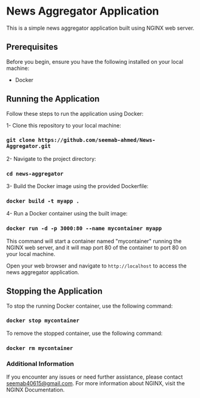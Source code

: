 # News Aggregator Application

This is a simple news aggregator application built using NGINX web server.

## Prerequisites

Before you begin, ensure you have the following installed on your local machine:
- Docker

## Running the Application

Follow these steps to run the application using Docker:

1- Clone this repository to your local machine:
### `git clone https://github.com/seemab-ahmed/News-Aggregator.git`

2- Navigate to the project directory:
### `cd news-aggregator`

3- Build the Docker image using the provided Dockerfile:
### `docker build -t myapp .`

4- Run a Docker container using the built image:
### `docker run -d -p 3000:80 --name mycontainer myapp`

This command will start a container named "mycontainer" running the NGINX web server, and it will map port 80 of the container to port 80 on your local machine.

Open your web browser and navigate to  `http://localhost` to access the news aggregator application.

## Stopping the Application

To stop the running Docker container, use the following command:
### `docker stop mycontainer`

To remove the stopped container, use the following command:
### `docker rm mycontainer`

### Additional Information
If you encounter any issues or need further assistance, please contact seemab40615@gmail.com.
For more information about NGINX, visit the NGINX Documentation.
